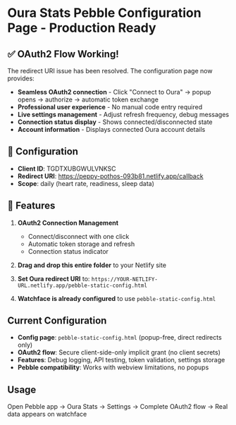# Oura Stats Pebble Configuration Page - Production Ready

## ✅ OAuth2 Flow Working!
The redirect URI issue has been resolved. The configuration page now provides:

- **Seamless OAuth2 connection** - Click "Connect to Oura" → popup opens → authorize → automatic token exchange
- **Professional user experience** - No manual code entry required
- **Live settings management** - Adjust refresh frequency, debug messages
- **Connection status display** - Shows connected/disconnected state
- **Account information** - Displays connected Oura account details

## 🔧 Configuration
- **Client ID**: TGDTXUBGWULVNKSC
- **Redirect URI**: https://peppy-pothos-093b81.netlify.app/callback
- **Scope**: daily (heart rate, readiness, sleep data)

## 📱 Features
1. **OAuth2 Connection Management**
   - Connect/disconnect with one click
   - Automatic token storage and refresh
   - Connection status indicator

1. **Drag and drop this entire folder** to your Netlify site
2. **Set Oura redirect URI** to: `https://YOUR-NETLIFY-URL.netlify.app/pebble-static-config.html`
3. **Watchface is already configured** to use `pebble-static-config.html`

## Current Configuration

- **Config page**: `pebble-static-config.html` (popup-free, direct redirects only)
- **OAuth2 flow**: Secure client-side-only implicit grant (no client secrets)
- **Features**: Debug logging, API testing, token validation, settings storage
- **Pebble compatibility**: Works with webview limitations, no popups

## Usage

Open Pebble app → Oura Stats → Settings → Complete OAuth2 flow → Real data appears on watchface
